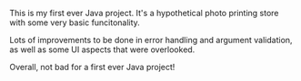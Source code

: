 This is my first ever Java project. It's a hypothetical photo printing store with some very basic funcitonality.

Lots of improvements to be done in error handling and argument validation, as well as some UI aspects that were overlooked.

Overall, not bad for a first ever Java project!
